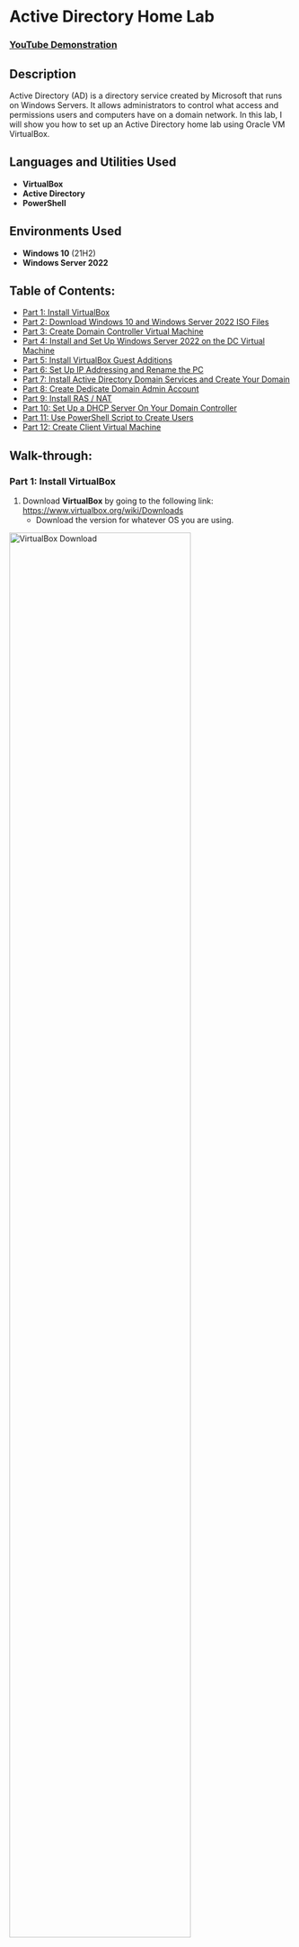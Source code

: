 # Active Directory Home Lab

 ### [YouTube Demonstration](https://youtu.be/7eJexJVCqJo)

## Description
Active Directory (AD) is a directory service created by Microsoft that runs on Windows Servers. It allows administrators to control what access and permissions users and computers have on a domain network. In this lab, I will show you how to set up an Active Directory home lab using Oracle VM VirtualBox.
<br />

## Languages and Utilities Used

- <b>VirtualBox</b> 
- <b>Active Directory</b>
- <b>PowerShell</b>

## Environments Used

- <b>Windows 10</b> (21H2)
- <b>Windows Server 2022</b>

## Table of Contents:

   * [Part 1: Install VirtualBox](#part-1-install-virtualbox)
   * [Part 2: Download Windows 10 and Windows Server 2022 ISO Files](#part-2-download-windows-10-and-windows-server-2022-iso-files)
   * [Part 3: Create Domain Controller Virtual Machine](#part-3-create-domain-controller-virtual-machine)
   * [Part 4: Install and Set Up Windows Server 2022 on the DC Virtual Machine](#part-4-install-and-set-up-windows-server-2022-on-the-dc-virtual-machine)
   * [Part 5: Install VirtualBox Guest Additions](#part-5-install-virtualbox-guest-additions)
   * [Part 6: Set Up IP Addressing and Rename the PC](#part-6-set-up-ip-addressing-and-rename-the-pc)
   * [Part 7: Install Active Directory Domain Services and Create Your Domain](#part-7-install-active-directory-domain-services-and-create-your-domain)
   * [Part 8: Create Dedicate Domain Admin Account](#part-8-create-dedicate-domain-admin-account)
   * [Part 9: Install RAS / NAT](#part-9-install-ras--nat)
   * [Part 10: Set Up a DHCP Server On Your Domain Controller](#part-10-set-up-a-dhcp-server-on-your-domain-controller)
   * [Part 11: Use PowerShell Script to Create Users](#part-11-use-powershell-script-to-create-users)
   * [Part 12: Create Client Virtual Machine](#part-12-create-client-virtual-machine)

## Walk-through:

### Part 1: Install VirtualBox

1. Download **VirtualBox** by going to the following link: https://www.virtualbox.org/wiki/Downloads
   - Download the version for whatever OS you are using.

<img src="https://user-images.githubusercontent.com/117882385/224390278-d7e4222c-6e2c-4eb8-8d43-ec41a3b8ec11.jpg" height="80%" width="80%" alt="VirtualBox Download"/>

2. Download the **VirtualBox Extension Pack** from the same page.

<img src="https://user-images.githubusercontent.com/117882385/224393765-d360956a-1bce-4199-830a-830e4551c8f8.jpg" height="80%" width="80%" alt="VirtualBox Extension Pack Download"/>

4. Open the files you downloaded to install **VirtualBox** and the **VirtualBox Extension Pack**.

### Part 2: Download Windows 10 and Windows Server 2022 ISO Files

1. Download the **media creation tool** from the following link: https://www.microsoft.com/en-us/software-download/windows10

<img src="https://user-images.githubusercontent.com/117882385/224394320-fdba0899-5d7d-4051-9fc0-6e535e95f445.jpg" height="80%" width="80%" alt="Media Tool Download"/>

2. Run the tool and follow the steps to download the **Windows 10 ISO**.
   * There are instructions on the download page for how to use the tool to download the ISO file.

<img src="https://user-images.githubusercontent.com/117882385/224397663-9602b21e-1542-43bf-8f6e-ea403caa68d5.jpg" height="80%" width="80%" alt="Media Tool Download"/>

3. Download the **Windows Server 2022 ISO** from the following link: https://info.microsoft.com/ww-landing-windows-server-2022.html
   * You will have to fill out your information to register for the 180 day free trial in order to download the ISO file.

<img src="https://user-images.githubusercontent.com/117882385/224398317-e1b9868f-5b2f-49a5-8e75-3574c2115523.jpg" height="80%" width="80%" alt="Windows Server 2022 Download"/>

<img src="https://user-images.githubusercontent.com/117882385/224398502-2423adc9-b7a8-4e1a-ad06-e3c34503effd.jpg" height="80%" width="80%" alt="Windows Server 2022 Download"/>

### Part 3: Create Domain Controller Virtual Machine

1. Open **VirtualBox**.
2. Click **New** from the top menu bar to set up a new machine.

<img src="https://user-images.githubusercontent.com/117882385/224441280-8631c621-ded8-4810-ba97-c778ac5b2bbb.jpg" height="80%" width="80%" alt="DC Virtual Machine Creation"/>

3. Name the machine '**DC**' for Domain Controller.
4. From the dropdown next to **Version**, select **Other Windows (64 bit)**, and click **Next**.

<img src="https://user-images.githubusercontent.com/117882385/224441366-df922c98-ad0d-4d63-a20a-5287583c4c86.jpg" height="80%" width="80%" alt="DC Virtual Machine Creation"/>

5. On the next screen set the amount of **RAM** and the number of **CPUs** you want to use.
   * If you have at least 8GB of RAM on your host computer, setting the RAM to 2048MB works pretty well.
   * I suggest setting the processors to at least 2 CPUs.

<img src="https://user-images.githubusercontent.com/117882385/224441587-15a6e9d6-e613-40f2-96b8-027ab11f0d0c.jpg" height="80%" width="80%" alt="DC Virtual Machine Creation"/>

6. Click **Next** through the rest of the screens, and click **Finish** on the last screen.

<img src="https://user-images.githubusercontent.com/117882385/224441678-48b2e4cc-54c6-4e31-96e2-2cf707c133da.jpg" height="80%" width="80%" alt="DC Virtual Machine Creation"/>

7. Select **Settings** from the top menu to edit the settings of the virtual machine you just created.

<img src="https://user-images.githubusercontent.com/117882385/224441749-08b26115-ba8b-4787-b4e7-1e3bda9c980f.jpg" height="80%" width="80%" alt="DC Virtual Machine Creation"/>

8. Go to the **Advanced** tab and set both the dropdowns next to **Shared Clipboard** and **Drag ‘n Drop** to **Bidirectional**.
   * Shared clipboard allows you to copy/paste between your host computer and the virtual machine.
   * Drag ‘n Drop allows you to drag/drop files between your host computer and the virtual machine.

<img src="https://user-images.githubusercontent.com/117882385/224433773-2a570a20-36cb-4f7b-aa43-a10cf459f4ee.jpg" height="80%" width="80%" alt="DC Virtual Machine Creation"/>

9. Select **Network** from the left menu.
   * The first network adapter is already enabled and set to **NAT**. It connects to our home internet. You need to enable a second network adapter that will connect to our internal VirtualBox network.

<img src="https://user-images.githubusercontent.com/117882385/224433868-7205d48f-e381-44ee-a966-d8b14c2f7d90.jpg" height="80%" width="80%" alt="DC Virtual Machine Creation"/>

10. Select **Adapter 2**.
11. Select the checkbox next to **Enable Network Adapter**.
12. From the dropdown next to **Attached to** select **Internal Network**.
13. Click **OK** in the bottom right corner to close the settings.

<img src="https://user-images.githubusercontent.com/117882385/224434172-88a61379-77cd-4b1e-96e8-795f8d84a963.jpg" height="80%" width="80%" alt="DC Virtual Machine Creation"/>

### Part 4: Install and Set Up Windows Server 2022 on the DC Virtual Machine

1. Double click the **DC** virtual machine, and it will start in a new window that appears.
   * Once it has loaded a box will appear that says your virtual machine failed to boot. This is because you have not installed the actual operating system yet.

<img src="https://user-images.githubusercontent.com/117882385/224505813-ebc2b305-c5c8-475a-bb90-082940bf36c5.jpg" height="80%" width="80%" alt="Windows Server 2022 Installation"/>

2. Click the dropdown arrow in the box next to **DVD**, and navigate to the folder where you downloaded the **Windows Server 2022 ISO**.

<img src="https://user-images.githubusercontent.com/117882385/224505534-f4f08ad3-c33e-47a2-b615-8ec8e0cb0891.jpg" height="80%" width="80%" alt="Windows Server 2022 Installation"/>

<img src="https://user-images.githubusercontent.com/117882385/224506425-5b203898-0eb8-4336-9573-b4649dc786c0.jpg" height="80%" width="80%" alt="Windows Server 2022 Installation"/>

3. Select the **Windows Server 2022 ISO** file, and click **Open**.

<img src="https://user-images.githubusercontent.com/117882385/224506302-b6dd876a-95bd-49f8-9cf3-f22734d63eb6.jpg" height="80%" width="80%" alt="Windows Server 2022 Installation"/>

4. Click **Mount and Retry Boot** to restart your virtual machine.

<img src="https://user-images.githubusercontent.com/117882385/224515231-0783677c-2897-4623-b6a1-4e0d813ed48b.jpg" height="80%" width="80%" alt="Windows Server 2022 Installation"/>

5. Once your VM restarts, the **Microsoft Server Operating System Setup** tool will appear. Click **Next** and **Install** now.

<img src="https://user-images.githubusercontent.com/117882385/224515262-fa5c0d30-c3a5-4cd4-8882-5fde0ec7bb06.jpg" height="80%" width="80%" alt="Windows Server 2022 Installation"/>

<img src="https://user-images.githubusercontent.com/117882385/224515265-8b60f1bc-e646-4138-8137-2e14debbdcd3.jpg" height="80%" width="80%" alt="Windows Server 2022 Installation"/>

6. On the next screen select **Windows Server 2022 Standard Evaluation (Desktop Experience)**, and click **Next**.
   * If you select an option that does not say ‘Desktop Experience’ you won’t have a GUI.

<img src="https://user-images.githubusercontent.com/117882385/224515309-d6d192f9-7875-4c7a-8b89-151ef646b95c.jpg" height="80%" width="80%" alt="Windows Server 2022 Installation"/>

7. Click the checkbox next to **I accept the license terms**, and click **Next**.

<img src="https://user-images.githubusercontent.com/117882385/224515313-639c5eaf-3246-4daa-8f47-bb2d205c84d3.jpg" height="80%" width="80%" alt="Windows Server 2022 Installation"/>

8. Select **Custom: Install Windows only (advanced)** since this is the first time you are installing Windows on this machine.

<img src="https://user-images.githubusercontent.com/117882385/224515516-dd14c013-cc96-4101-bd0d-9233e0c9008a.jpg" height="80%" width="80%" alt="Windows Server 2022 Installation"/>

9. Click **Next**, and the tool will install Windows 10 on your machine.
   * During installation your virtual machine will restart several times. You will see a black screen that says '**Press any key to boot from CD or DVD**'. Just do not press any buttons until your machine has booted into Windows.

<img src="https://user-images.githubusercontent.com/117882385/224515654-5fe9ae14-75f8-4ddb-8956-9fb73feb4e2b.jpg" height="80%" width="80%" alt="Windows Server 2022 Installation"/>

<img src="https://user-images.githubusercontent.com/117882385/224515660-034307be-b95b-484c-903d-96a88050ce16.jpg" height="80%" width="80%" alt="Windows Server 2022 Installation"/>

<img src="https://user-images.githubusercontent.com/117882385/224515688-e98f76a8-2d81-44ad-9afc-a963f0668c3c.jpg" height="80%" width="80%" alt="Windows Server 2022 Installation"/>

10. Once your virtual machine has booted into Windows you will need to set a password for the Administrator account.
    * Your password can be anything but I just use something simple like '**Password1**' if you are just using it for a lab environment.

<img src="https://user-images.githubusercontent.com/117882385/224515746-90d207cf-51ff-4c6c-85e4-8384ce739d30.jpg" height="80%" width="80%" alt="Windows Server 2022 Installation"/>

11. Once you are at the Windows lock screen, select **Input** from the top menu of your VM, and select the **Keyboard** to see the keystroke you need to press to unlock your machine. 

12. Select **Insert Ctrl-Alt-Delete**, or press the keystroke you see next to it to unlock your machine.

<img src="https://user-images.githubusercontent.com/117882385/224515748-aa7e4963-4dcd-414f-9d6f-7accd1c90b1e.jpg" height="80%" width="80%" alt="Windows Server 2022 Installation"/>

13. Enter the password you created for the Administrator account to log in to your Windows Server.

<img src="https://user-images.githubusercontent.com/117882385/224515808-99425407-ef21-477f-ac70-7e5f301f2c4a.jpg" height="80%" width="80%" alt="Windows Server 2022 Installation"/>

### Part 5: Install VirtualBox Guest Additions

1. Select **Devices** from the top menu of your VM, and click **Insert Guest Additions CD Image**.

<img src="https://user-images.githubusercontent.com/117882385/224579642-ab19a399-921f-4dfe-bf35-0b424f67b3d3.jpg" height="80%" width="80%" alt="VirtualBox Guest Additions Installation"/>

2. Open **File Explorer** from the bottom menu bar, and click **This PC**.

<img src="https://user-images.githubusercontent.com/117882385/224599787-12a3d080-b57d-49ba-a5ad-eb4cd176699d.jpg" height="80%" width="80%" alt="VirtualBox Guest Additions Installation"/>

3. Under **Devices and drives**, double click **CD Drive (D:) VirtualBox Guest Additions**.

<img src="https://user-images.githubusercontent.com/117882385/224600571-f40154f4-660e-44e9-8abe-5b481f94d896.jpg" height="80%" width="80%" alt="VirtualBox Guest Additions Installation"/>

4. Run the file named **VBoxWindowsAdditions-amd64**.

<img src="https://user-images.githubusercontent.com/117882385/224600590-e00958af-4c72-41a6-9e87-aee6f0960784.jpg" height="80%" width="80%" alt="VirtualBox Guest Additions Installation"/>

5. Click **Next** through the next couple screens, and click **Install**.

<img src="https://user-images.githubusercontent.com/117882385/224599923-60712666-fbb4-41d1-bca3-bb2d93def2e4.jpg" height="80%" width="80%" alt="VirtualBox Guest Additions Installation"/>

<img src="https://user-images.githubusercontent.com/117882385/224599969-641bef50-b0d1-4822-b1e1-487994a99468.jpg" height="80%" width="80%" alt="VirtualBox Guest Additions Installation"/>

<img src="https://user-images.githubusercontent.com/117882385/224599987-0f7f89e7-8969-4412-8b9e-35c0a9e01595.jpg" height="80%" width="80%" alt="VirtualBox Guest Additions Installation"/>

6. After Guest Additions has finished installing, select **I want to manually reboot later**, and click **Finish**.

<img src="https://user-images.githubusercontent.com/117882385/224600149-db9db64f-0c5b-4b48-af8b-9a3dd478f49b.jpg" height="80%" width="80%" alt="VirtualBox Guest Additions Installation"/>

7. Manually shut down the VM by clicking **Start**, clicking the power icon, and clicking **Shut down**.

<img src="https://user-images.githubusercontent.com/117882385/224600165-d37f4417-0652-4765-a3f9-5411c786a269.jpg" height="80%" width="80%" alt="VirtualBox Guest Additions Installation"/>

8. In the little popup that appears, click **Continue**.

<img src="https://user-images.githubusercontent.com/117882385/224600177-debb994c-799f-4bd1-b01e-2825b16a1019.jpg" height="80%" width="80%" alt="VirtualBox Guest Additions Installation"/>

### Part 6: Set Up IP Addressing and Rename the PC

1. Double click the **DC** machine to start it up again.

<img src="https://user-images.githubusercontent.com/117882385/224601921-dc83c6c3-f572-4221-be3c-99e27f9599d3.jpg" height="80%" width="80%" alt="IP Addressing Setup"/>

2. Log in to the Administrator account.

<img src="https://user-images.githubusercontent.com/117882385/224601976-bc8881a4-d424-4235-b0d9-57bc4aa3f648.jpg" height="80%" width="80%" alt="IP Addressing Setup"/>

3. Click the Network icon on the right side of the bottom menu bar, and click **Network** to open the network setting.

<img src="https://user-images.githubusercontent.com/117882385/224601999-f4b16ffc-c96b-4c0c-9e31-e91cbe8ab364.jpg" height="80%" width="80%" alt="IP Addressing Setup"/>

<img src="https://user-images.githubusercontent.com/117882385/224602016-f0f8914e-3c01-4fbe-902e-f6f460e325d6.jpg" height="80%" width="80%" alt="IP Addressing Setup"/>

4. Click **Change adapter options**.
   * You should see two network adapters in the window that pops up. You need to figure out which one connects to your home internet and which one will connect to your internal **VirtualBox** network.

<img src="https://user-images.githubusercontent.com/117882385/224602050-2a5beca9-9b9a-40a7-9a3b-f45cc9f13bb5.jpg" height="80%" width="80%" alt="IP Addressing Setup"/>

<img src="https://user-images.githubusercontent.com/117882385/224602069-7d41457f-7963-4a38-9b87-917e54154242.jpg" height="80%" width="80%" alt="IP Addressing Setup"/>

5. Right click the first network adapter, and select **Status**.

<img src="https://user-images.githubusercontent.com/117882385/224602111-2241d92b-04e4-440b-ae03-c4d1b1fff77c.jpg" height="80%" width="80%" alt="IP Addressing Setup"/>

6. In the window that pops up, click **Details**.

<img src="https://user-images.githubusercontent.com/117882385/224603586-4f6f5f1b-515c-4ec8-8de5-888d4b965d11.jpg" height="80%" width="80%" alt="IP Addressing Setup"/>

7. Check what IP address appears next to **IPv4 Address**.
   * If the IP address looks something like **10.0.2.15** it is probably connected to your home internet.
   * If the IP address looks something like **169.254.196.79**  it connects to the internal network.

<img src="https://user-images.githubusercontent.com/117882385/224603590-f087a3c6-a200-4795-a2ff-c8f6471d93dd.jpg" height="80%" width="80%" alt="IP Addressing Setup"/>

8. Close the **Details** window and the **Status** window.

<img src="https://user-images.githubusercontent.com/117882385/224603591-a15ce8c8-3991-46d4-b343-6d627688f358.jpg" height="80%" width="80%" alt="IP Addressing Setup"/>

9. Repeat **steps 5-8** for the second network adapter.

<img src="https://user-images.githubusercontent.com/117882385/224603799-9ba45ef0-4c28-49b4-805a-895d794281a7.jpg" height="80%" width="80%" alt="IP Addressing Setup"/>

<img src="https://user-images.githubusercontent.com/117882385/224603803-49b9fd83-1c69-4e65-88f5-76ac349713c3.jpg" height="80%" width="80%" alt="IP Addressing Setup"/>

<img src="https://user-images.githubusercontent.com/117882385/224603808-f59022d4-5d12-4b4f-8f3d-6949405c7e8e.jpg" height="80%" width="80%" alt="IP Addressing Setup"/>

10. Right click on the adapter connected to your home internet, and select **Rename**.

<img src="https://user-images.githubusercontent.com/117882385/224604032-fbc49fff-a391-47f6-9e57-23306d7884ef.jpg" height="80%" width="80%" alt="IP Addressing Setup"/>

11. Rename it to something like '**INTERNET**'.

<img src="https://user-images.githubusercontent.com/117882385/224604028-e15874c9-4912-4a94-9f61-dc3e6747e71d.jpg" height="80%" width="80%" alt="IP Addressing Setup"/>

12. Right click on the adapter that connects to the internal network, and select **Rename**.

<img src="https://user-images.githubusercontent.com/117882385/224604031-b01e529c-7e91-414f-96ff-1b41e00c72bb.jpg" height="80%" width="80%" alt="IP Addressing Setup"/>

13. Rename it to something like '**INTERNAL**'.

<img src="https://user-images.githubusercontent.com/117882385/224604814-8e099bf9-15a1-4677-8bb3-4938f396409f.jpg" height="80%" width="80%" alt="IP Addressing Setup"/>

14. Right click on the internal network adapter again, and select **Properties**.

<img src="https://user-images.githubusercontent.com/117882385/224604816-0fde3450-f8a2-4024-b2a1-65e1f9c43b87.jpg" height="80%" width="80%" alt="IP Addressing Setup"/>

15. Double click Internet **Protocol Version 4 (TCP/IPv4)**.

<img src="https://user-images.githubusercontent.com/117882385/224604817-b945bf6d-1ae7-4e5f-be68-c1ac075b61c7.jpg" height="80%" width="80%" alt="IP Addressing Setup"/>

16. Select **Use the following IP address**, and add the following information.
    * **IP address:** 172.16.0.1
    * **Subnet mask:** 255.255.255.0
    * **Default gateway:** (leave blank)
       * You do not need to add a default gateway because the domain controller itself will act as the default gateway.
    * **Preferred DNS server:** 127.0.0.1
       * 127.0.0.1 is a loopback address that refers to your IP address, so you can also use the server's IP address (172.16.0.1) as the DNS instead.

<img src="https://user-images.githubusercontent.com/117882385/224605123-062fe7c2-7116-4ce2-ab7f-05dc5eb3f21e.jpg" height="80%" width="80%" alt="IP Addressing Setup"/>

17. Click **OK** to save your settings.

<img src="https://user-images.githubusercontent.com/117882385/224605125-773fffa7-2e5a-4dd4-ba30-93d4751d88e3.jpg" height="80%" width="80%" alt="IP Addressing Setup"/>

18. Click **OK** again to close the **Properties** window.

<img src="https://user-images.githubusercontent.com/117882385/224605126-4dcc22d6-9b14-4041-98e2-1785c2659a86.jpg" height="80%" width="80%" alt="IP Addressing Setup"/>

19. Right click **Start**, and select **System**.

<img src="https://user-images.githubusercontent.com/117882385/224605241-d6fe3703-172d-41bb-bac9-bd9bbc67f94e.jpg" height="80%" width="80%" alt="Renaming the PC"/>

20. Click **Rename this PC**.

<img src="https://user-images.githubusercontent.com/117882385/224605242-8742927a-aa86-4705-9604-3f5f6a6c6e00.jpg" height="80%" width="80%" alt="Renaming the PC"/>

21. Rename it something like '**DC**' for Domain Controller, and click **Next**.

<img src="https://user-images.githubusercontent.com/117882385/224605916-0bd96565-2025-4290-b81b-9f95c1561f60.jpg" height="80%" width="80%" alt="Renaming the PC"/>

22. Click **Restart now**.

<img src="https://user-images.githubusercontent.com/117882385/224605918-1607b957-1434-4311-9994-238b360c53a6.jpg" height="80%" width="80%" alt="Renaming the PC"/>

23. In the little popup that appears, click **Continue**.

<img src="https://user-images.githubusercontent.com/117882385/224605919-2f304f2c-2027-4b05-80ef-ab0b4bb3aeed.jpg" height="80%" width="80%" alt="Renaming the PC"/>

### Part 7: Install Active Directory Domain Services, and Create Your Domain

1. Once you VM has restarted, log in to the **Administrator** account.

<img src="https://user-images.githubusercontent.com/117882385/224820059-654eb436-6569-4cef-ab93-b12eee32d148.jpg" height="80%" width="80%" alt="Active Directory Domain Services Installation"/>

2. The **Server Manager Dashboard** will automatically load up, and you need to click **Add roles and features** to open the **Add Roles and Features Wizard**.

<img src="https://user-images.githubusercontent.com/117882385/224820064-68e27ed4-0cac-4b39-908c-550a89976c1a.jpg" height="80%" width="80%" alt="Active Directory Domain Services Installation"/>

3. Click **Next** until you get to the page titled **Select destination server**.

<img src="https://user-images.githubusercontent.com/117882385/224820554-f43337f1-d206-4060-ac66-220067627b55.jpg" height="80%" width="80%" alt="Active Directory Domain Services Installation"/>

<img src="https://user-images.githubusercontent.com/117882385/224820549-f8a53ed1-474f-429b-921b-fb0d19aca93a.jpg" height="80%" width="80%" alt="Active Directory Domain Services Installation"/>

4. You should see the server you created named **DC**. Select it, and click **Next**.

<img src="https://user-images.githubusercontent.com/117882385/224820551-5009af3b-4c0d-4f74-ae96-f746dc9cbfde.jpg" height="80%" width="80%" alt="Active Directory Domain Services Installation"/>

5. On the next page titled **Select server roles**, click the box next to **Active Directory Domain Services**.

<img src="https://user-images.githubusercontent.com/117882385/224820552-b2530968-d71b-4fc7-9970-afc8a07b4c11.jpg" height="80%" width="80%" alt="Active Directory Domain Services Installation"/>

6. In the popup that appears, click **Add Features**.

<img src="https://user-images.githubusercontent.com/117882385/224871014-a5676608-edd1-45e3-af6f-e32d10879f46.jpg" height="80%" width="80%" alt="Active Directory Domain Services Installation"/>

7. Click **Next** through the next few pages, and click **Install**.

<img src="https://user-images.githubusercontent.com/117882385/224871005-5e5ee90c-7151-4128-9750-f57466137852.jpg" height="80%" width="80%" alt="Active Directory Domain Services Installation"/>

<img src="https://user-images.githubusercontent.com/117882385/224871009-e43405f7-f3ce-486d-954a-0cd4608efd09.jpg" height="80%" width="80%" alt="Active Directory Domain Services Installation"/>

<img src="https://user-images.githubusercontent.com/117882385/224871010-b32b5068-59c3-4e30-a9c0-edcae9cf4c9e.jpg" height="80%" width="80%" alt="Active Directory Domain Services Installation"/>

<img src="https://user-images.githubusercontent.com/117882385/224871012-23bfcc78-86ae-435d-b94e-cc9ba87558b1.jpg" height="80%" width="80%" alt="Active Directory Domain Services Installation"/>

8. Click **Close** to exit the **Add Roles and Features Wizard**.

<img src="https://user-images.githubusercontent.com/117882385/224871599-326b1442-a005-4856-9e0b-83d7d272440f.jpg" height="80%" width="80%" alt="Active Directory Domain Services Installation"/>

9. On the top right side of the **Server Manager Dashboard** you should see a flag icon with a yellow warning icon next to it. Click it.

<img src="https://user-images.githubusercontent.com/117882385/224871604-d8cc9b8f-6fcd-4bec-9e86-e60914e5a457.jpg" height="80%" width="80%" alt="Domain Creation"/>

10. From the menu that drops down, click **Promote this server to a domain controller**. This will open the **Active Directory Domain Services Configuration Wizard**.

<img src="https://user-images.githubusercontent.com/117882385/224871607-af0464e0-3927-4866-ba20-aac7410c79a3.jpg" height="80%" width="80%" alt="Domain Creation"/>

11. Select **Add a new forest**.
12. In the box next to **Root domain name**, add your domain name, and click **Next**.
    * You can name the domain anything you want, but for the purposes of this lab just use '**mydomain.com**'.

<img src="https://user-images.githubusercontent.com/117882385/224871608-66b34018-5547-400a-accc-ce4a8fdd9f85.jpg" height="80%" width="80%" alt="Domain Creation"/>

13. Type in a password and click **Next**. 
    * I suggest using '**Password1**' again if you are only using this for the lab.

<img src="https://user-images.githubusercontent.com/117882385/224871912-077b3383-0aa0-4a94-bc15-cf1756ed7b85.jpg" height="80%" width="80%" alt="Domain Creation"/>

14. Click **Next** through the next few pages, and click **Install**.

<img src="https://user-images.githubusercontent.com/117882385/224871918-1f6ee3d0-3a64-482a-ab92-c9886d9f13ef.jpg" height="80%" width="80%" alt="Domain Creation"/>

<img src="https://user-images.githubusercontent.com/117882385/224871920-19772698-8a0f-40d6-a398-d8526fa2f6e8.jpg" height="80%" width="80%" alt="Domain Creation"/>

<img src="https://user-images.githubusercontent.com/117882385/224871923-bf07f057-753e-436b-8800-97ca318146c8.jpg" height="80%" width="80%" alt="Domain Creation"/>

<img src="https://user-images.githubusercontent.com/117882385/224871924-442385ab-3679-4652-8865-78b0419bbb8a.jpg" height="80%" width="80%" alt="Domain Creation"/>

<img src="https://user-images.githubusercontent.com/117882385/224871926-dadcbe44-9bb9-412a-9cf4-629ae44beb63.jpg" height="80%" width="80%" alt="Domain Creation"/>

15. Once it has finished installing, you will see a popup that says '**You are about to be signed out**'. Click **Close**, and your VM will automatically restart.

<img src="https://user-images.githubusercontent.com/117882385/224872832-04b7bd0a-bc4f-4abd-85bf-fc5ab68cc1ba.jpg" height="80%" width="80%" alt="Domain Creation"/>

16. Once your VM has loaded back up, log in to the **Administrator** account again.
    * You will notice your account name now says '**MYDOMAIN\Administrator**'.

<img src="https://user-images.githubusercontent.com/117882385/224872833-6cff9ce7-128a-4212-a7ee-5a69379e0738.jpg" height="80%" width="80%" alt="Domain Creation"/>

### Part 8: Create Dedicate Domain Admin Account

1. Click **Start**, and select **Windows Administrative Tools**.

<img src="https://user-images.githubusercontent.com/117882385/224877711-7a5191ed-0036-4cba-a65c-decf231b07d4.jpg" height="80%" width="80%" alt="Domain Admin Account Creation"/>

2. From the options that drop down click **Active Directory Users and Computers**.

<img src="https://user-images.githubusercontent.com/117882385/224877714-8e5c797d-686c-461c-a63e-421dbd444acc.jpg" height="80%" width="80%" alt="Domain Admin Account Creation"/>

3. In the window that appears, right click **mydomain.com**.

<img src="https://user-images.githubusercontent.com/117882385/224877715-823fa8ca-bee2-4f62-9689-48e84ca20659.jpg" height="80%" width="80%" alt="Domain Admin Account Creation"/>

4. Hover over **New**, and select **Organizational Unit**.

<img src="https://user-images.githubusercontent.com/117882385/224877716-a3506d85-34b4-4513-8d6a-4f4bd86db798.jpg" height="80%" width="80%" alt="Domain Admin Account Creation"/>

5. In the box under Name, put it something like '**ADMINS**'. 

6. [OPTIONAL] Uncheck the box next to **Protect container from accidental deletion**, and click **OK**.
   * This just makes it easier to delete later.

<img src="https://user-images.githubusercontent.com/117882385/224877707-0c695f4f-8e57-4ae1-8917-cedb70218736.jpg" height="80%" width="80%" alt="Domain Admin Account Creation"/>

8. Right click the Organization Unit you just created named **ADMINS**.

<img src="#" height="80%" width="80%" alt="Domain Admin Account Creation"/>

9. Hover over **New**, and select **User**.

10. Fill out the name information using your name.

<img src="#" height="80%" width="80%" alt="Domain Admin Account Creation"/>

11. In the box under **User logon name**, add a user name for your admin account, and click **Next**.

<img src="#" height="80%" width="80%" alt="Domain Admin Account Creation"/>

12. Create a password. Again you can use '**Password1**'.

<img src="#" height="80%" width="80%" alt="Domain Admin Account Creation"/>

13. Uncheck the box next to **User must change password at next logon**, and check the box next to **Password never expires**.

<img src="#" height="80%" width="80%" alt="Domain Admin Account Creation"/>

14. Click **Next**, and click **Finish**.

<img src="#" height="80%" width="80%" alt="Domain Admin Account Creation"/>

15. The user you just created will now appear in the **Active Directory Users and Computers** window. Right click the user, and select **Properties**.

<img src="#" height="80%" width="80%" alt="Domain Admin Account Creation"/>

16. In the properties window, select the **Member of tab**, and click **Add**.

<img src="#" height="80%" width="80%" alt="Domain Admin Account Creation"/>

17. In the box under **Enter the object names to select**, type '**domain admins**'.

<img src="#" height="80%" width="80%" alt="Domain Admin Account Creation"/>

18. Click **Check Names**, and click **OK**.

<img src="#" height="80%" width="80%" alt="Domain Admin Account Creation"/>

19. In the Properties window click **Apply** and **OK**.

<img src="#" height="80%" width="80%" alt="Domain Admin Account Creation"/>

20. Click **Start** and sign out.

<img src="#" height="80%" width="80%" alt="Domain Admin Account Creation"/>

21. On the login screen, click **Other user** in the bottom left corner.

<img src="#" height="80%" width="80%" alt="Domain Admin Account Creation"/>

22. Log in with the new admin user account info you created in **steps 10 and 11**.

<img src="#" height="80%" width="80%" alt="Domain Admin Account Creation"/>

### Part 9: Install RAS / NAT

1. Click **Add roles and features** on the **Server Manager Dashboard** to open the **Add Roles and Features Wizard**.
2. Click **Next** until you reach the **Select server roles** page.
3. Check the box next to **Remote Access**.
4. Click **Next** until you reach the **Select role services** page.
5. Click the box next to **Routing**.
6. In the window that pops up click **Add Features**.
7. Click **Next** through the next few pages, and click **Install**.
8. Close the **Add Roles and Features Wizard**.
9. Select **Tools** from the top right side of the **Server Manager Dashboard**, and click **Routing and Remote Access** from the dropdown menu. 
10. In the **Routing and Remote Access** window, right click **DC (local)**, and select **Configure and Enable Routing and Remote Access** to open the **Routing and Remote Access Setup Wizard**.
11. Click **Next** to reach the **Configuration** page.
12. Select **Network address translation (NAT)**, and click **Next**.
13. Make sure **Use this public interface to connect to the internet** is selected.
14. Under **Network interfaces**, select the one you named '**INTERNET**', and click **Next**.
15. Click **Finish** to complete setup.
16. In the **Routing and Remote Access** window you should now see a little icon with a green arrow pointing up next to **DC (local)**.

### Part 10: Set Up a DHCP Server On Your Domain Controller

1. Click **Add roles and features** on the **Server Manager Dashboard** to open the **Add Roles and Features Wizard**.
2. Click **Next** until you reach the **Select server roles** page.
3. Check the box next to **DHCP Server**.
4. In the window that pops up click **Add Features**.
5. Click **Next** through the next few pages and click **Install**.
6. Close the **Add Roles and Features Wizard**.
7. Select **Tools** from the top right side of the **Server Manager Dashboard**, and click **DHCP** from the dropdown menu.
8. In the **DHCP** window select your DHCP server by clicking **dc.mydomain.com**. 
9. Right click **IPv4**, and select **New Scope**. 
10. In the **New Scope Wizard** window that appears click **Next**.
11. On the **Name Scope** page enter the name of the scope in the box next to **Name**, and click **Next**.
    * You can name the scope after what the IP range is (**172.16.0.100-200**)
12. On the **IP Address Range** page enter the following information:
    * **Start IP address:** 172.16.0.100
    * **End IP address:** 172.16.0.200
    * **Length:** 24
    * **Subnet mask:** 255.255.255.0
13. Click **Next** to get to the **Add Exclusions and Delay** page.
    * This page allows you to add any IP addresses you don’t want to give out, but you can leave it blank for this lab.
14. Click **Next** to get to the **Lease Duration** page.
    * This page allows you to set how long a computer can have an IP address before it needs to be refreshed. You can leave it at **8 days** for this lab.
15. Click **Next** to reach the **Configure DHCP Options** page, and make sure **Yes, I want to configure these options now** is selected.
16. Click **Next** to reach the **Router(Default Gateway)** page.
17. In the box under **IP address** enter the Domain Controllers IP address (**172.16.0.1**), and click **Add**.
18. Click **Next** through the next few pages, and click **Finish**.
19. In the **DHCP** window right click your server (**dc.mydomain.com**), and select **Authorize**.
20. Right click the server again, and select **Refresh**.
    * Next to **IPv4** you should now see an icon with a green check mark indicating it is online now.
    * If you click the dropdown arrow next to **IPv4** you should also see the scope you just created.

### Part 11: Use PowerShell Script to Create Users

1. From the **Server Manager Dashboard**, click **Configure this local server**.
2. Next to **IE Enhanced Security Configuration**, click **On**.
3. Select **Off** under **Administrators and Users**. 
4. Open **Microsoft Edge**, and click **Get Started**.
5. Click **Continue**, and **Continue without signing in**. 
6. Download the PowerShell script using the following link: https://github.com/joshmadakor1/AD_PS/archive/refs/heads/master.zip 
7. Click **Save as**, and save it to the **Desktop** folder.
8. Right click the **AD_PS-master.zip** file you just downloaded, and select **Extract all**.
9. Open the extracted folder. You will see a PowerShell script file named **1_CREATE_USERS** and a text file named **names**.
10. Open the **names** file, and add your name at the top of the file.
    * This file contains about 1000 randomized users that will be added to Active Directory once you run the PowerShell script.
11. Click **Start**, and select **Windows PowerShell**.
12. Right click **PowerShell ISE**, hover over **More**, and click **Run as administrator**.
13. Click **Yes** when asked '**Do you want to allow this app to make changes to your device?**'.
14. Click the open scripts icon from the top menu bar, navigate the **1_CREATE_USERS** script, and open it.
15. Enter the following command in PowerShell:
    * PS C:\Windows\system32> **Set-ExecutionPolicy unrestricted**
16. Click **Yes to All** in the popup that appears.
17. Enter the following commands in PowerShell:
    * C:\Windows\system32> **cd c:\users\a-emann\desktop\AD_PS-master** 
     * Replace a-emann with your own username.
18. Click the play button to run the script.
19. In the popup that appears, click **Run once**.
    * To confirm that the script worked, you can go back to **Active Directory Users and Computers**. You should now see a **USERS** folder under your domain with all the users the script just created.
    * You may need to right click your domain, and select **Refresh** to see all the new users.
20. Minimize your Domain Controller virtual machine.

<h3>Part 12: Create Client Virtual Machine</h3>

1. Go back to **VirtualBox**.
2. Click **New** from the top menu bar to set up a new machine.
3. Name the machine '**CLIENT1**'.
4. From the dropdown next to **Version**, select **Windows 10 (64 bit)**, and click **Next**.
5. On the next screen set the amount of **RAM** and the number of **CPUs** you want to use.
   * If you have at least 8GB of RAM on your host computer, setting the ram to 2048MB works pretty well.
   * I suggest setting the processors to at least 2 CPUs.
6. You can click **Next** through the rest of the screens, and click **Finish** on the last screen.
7. Select **Settings** from the top menu to edit the settings of the virtual machine you just created.
8. Go to the **Advanced** tab, and set both the dropdowns next to **Shared Clipboard** and **Drag ‘n Drop** to **Bidirectional**.
    * Shared clipboard allows you to copy/paste between your host computer and the virtual machine.
    * Drag ‘n Drop allows you to drag/drop files between your host computer and the virtual machine.
9. Select **Network** from the left menu, and make sure **Adapter 1** is selected.
10. From the dropdown next to **Attached to**, select **Internal Network**.
11. Click **OK** in the bottom right corner to close the settings.







<!--
 ```diff
- text in red
+ text in green
! text in orange
# text in gray
@@ text in purple (and bold)@@
```
--!>
